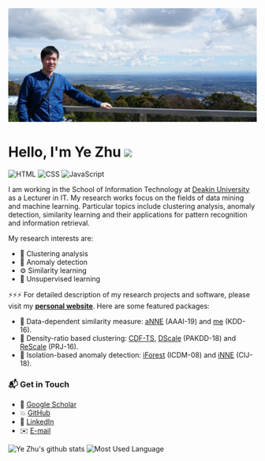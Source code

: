 ## [![Ye Zhu's header](https://github.com/zhuye88/zhuye88/blob/main/ima.png)](https://yezhu.com.au/)

# Hello, I'm Ye Zhu <img src="https://media.giphy.com/media/hvRJCLFzcasrR4ia7z/giphy.gif" width="30px">

![HTML](https://img.shields.io/badge/Matlab-Expert-orange)
![CSS](https://img.shields.io/badge/Python-Expert-blue)
![JavaScript](https://img.shields.io/badge/R-Expert-yellow) 

I am working in the School of Information Technology at [Deakin University](https://www.deakin.edu.au/about-deakin/people/ye-zhu) as a Lecturer in IT. My research works focus on the fields of data mining and machine learning. Particular topics include clustering analysis, anomaly detection, similarity learning and their applications for pattern recognition and information retrieval. 

My research interests are:
- 🔭 Clustering analysis
- 👻 Anomaly detection
- ⚙️ Similarity learning
- 👯 Unsupervised learning

⚡️⚡️⚡️ For detailed description of my research projects and software, please visit my [**personal website**](https://yezhu.com.au/). Here are some featured packages:
- 🎑 Data-dependent similarity measure: [aNNE](https://github.com/zhuye88/anne-dbscan-demo) (AAAI-19) and [me](https://sourceforge.net/projects/mass-based-dissimilarity/) (KDD-16).
- 🐩 Density-ratio based clustering: [CDF-TS](https://github.com/zhuye88/CDF-TS), [DScale](https://github.com/zhuye88/Distance-Scaling) (PAKDD-18) and [ReScale](https://github.com/zhuye88/Density-ratio-based-clustering) (PRJ-16).
- 🐳 Isolation-based anomaly detection: [iForest](https://github.com/zhuye88/iForest) (ICDM-08) and [iNNE](https://github.com/zhuye88/iNNE) (CIJ-18).

### 📬 Get in Touch

- 📑 [Google Scholar](https://scholar.google.com/citations?user=QxRHA48AAAAJ&hl)
- 💥 [GitHub](https://github.com/zhuye88) 
- 🔗 [LinkedIn](https://www.linkedin.com/in/yalezhu/)
- ✉️ [E-mail](mailto:ye.zhu@deakin.edu.au)

![Ye Zhu's github stats](https://github-readme-stats.vercel.app/api?username=zhuye88&show_icons=true)
![Most Used Language](https://github-readme-stats.vercel.app/api/top-langs/?username=zhuye88&show_icons=true)
<!--   -->
